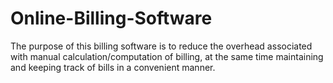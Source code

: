 # Online-Billing-Software

The purpose of this billing software is to reduce the overhead associated with manual calculation/computation of billing, at the same time maintaining and keeping track of bills in a convenient manner.

